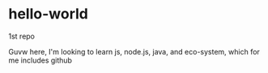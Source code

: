 hello-world
===========

1st repo

Guvw here, I'm looking to learn js, node.js, java, and eco-system, which for me includes github 
